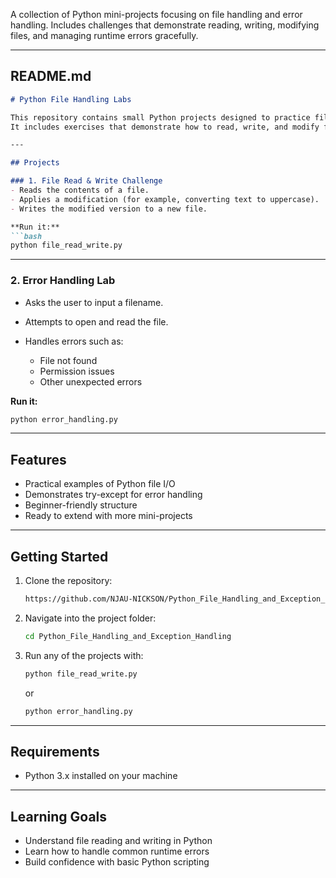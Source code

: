 
 A collection of Python mini-projects focusing on file handling and error handling. Includes challenges that demonstrate reading, writing, modifying files, and managing runtime errors gracefully.

---

## README.md

````markdown
# Python File Handling Labs

This repository contains small Python projects designed to practice file input/output (I/O) and error handling.  
It includes exercises that demonstrate how to read, write, and modify files, as well as how to handle common errors like missing or unreadable files.

---

## Projects

### 1. File Read & Write Challenge
- Reads the contents of a file.
- Applies a modification (for example, converting text to uppercase).
- Writes the modified version to a new file.

**Run it:**
```bash
python file_read_write.py
````

---

### 2. Error Handling Lab

* Asks the user to input a filename.
* Attempts to open and read the file.
* Handles errors such as:

  * File not found
  * Permission issues
  * Other unexpected errors

**Run it:**

```bash
python error_handling.py
```

---

## Features

* Practical examples of Python file I/O
* Demonstrates try-except for error handling
* Beginner-friendly structure
* Ready to extend with more mini-projects

---

## Getting Started

1. Clone the repository:

   ```bash
   https://github.com/NJAU-NICKSON/Python_File_Handling_and_Exception_Handling.git
   ```
2. Navigate into the project folder:

   ```bash
   cd Python_File_Handling_and_Exception_Handling
   ```
3. Run any of the projects with:

   ```bash
   python file_read_write.py
   ```

   or

   ```bash
   python error_handling.py
   ```

---

## Requirements

* Python 3.x installed on your machine

---

## Learning Goals

* Understand file reading and writing in Python
* Learn how to handle common runtime errors
* Build confidence with basic Python scripting

```



